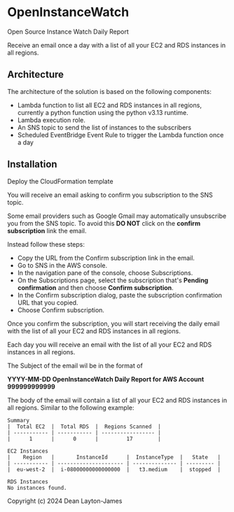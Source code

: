 # OpenInstanceWatch
Open Source Instance Watch Daily Report

Receive an email once a day with a list of all your EC2 and RDS instances in all regions.

## Architecture

The architecture of the solution is based on the following components:
* Lambda function to list all EC2 and RDS instances in all regions, currently a python function using the python v3.13 runtime.
* Lambda execution role.
* An SNS topic to send the list of instances to the subscribers
* Scheduled EventBridge Event Rule to trigger the Lambda function once a day

## Installation

Deploy the CloudFormation template

You will receive an email asking to confirm you subscription to the SNS topic.

Some email providers such as Google Gmail may automatically unsubscribe you from the SNS topic. To avoid this **DO NOT** click on the **confirm subscription** link the email.

Instead follow these steps:

* Copy the URL from the Confirm subscription link in the email.
* Go to SNS in the AWS console.
* In the navigation pane of the console, choose Subscriptions.
* On the Subscriptions page, select the subscription that's **Pending confirmation** and then choose **Confirm subscription**.
* In the Confirm subscription dialog, paste the subscription confirmation URL that you copied.
* Choose Confirm subscription.

Once you confirm the subscription, you will start receiving the daily email with the list of all your EC2 and RDS instances in all regions.

Each day you will receive an email with the list of all your EC2 and RDS instances in all regions.

The Subject of the email wil be in the format of 

**YYYY-MM-DD OpenInstanceWatch Daily Report for AWS Account 999999999999**

The body of the email will contain a list of all your EC2 and RDS instances in all regions.
Similar to the following example:

```
Summary
|  Total EC2  |  Total RDS  |  Regions Scanned  |
| ----------- | ----------- | ----------------- |
|      1      |      0      |         17        |

EC2 Instances
|    Region   |       InstanceId      |  InstanceType  |   State   |
| ----------- | --------------------- | -------------- | --------- |
|  eu-west-2  |  i-08000000000000000  |   t3.medium    |  stopped  |

RDS Instances
No instances found.
```

Copyright (c) 2024 Dean Layton-James